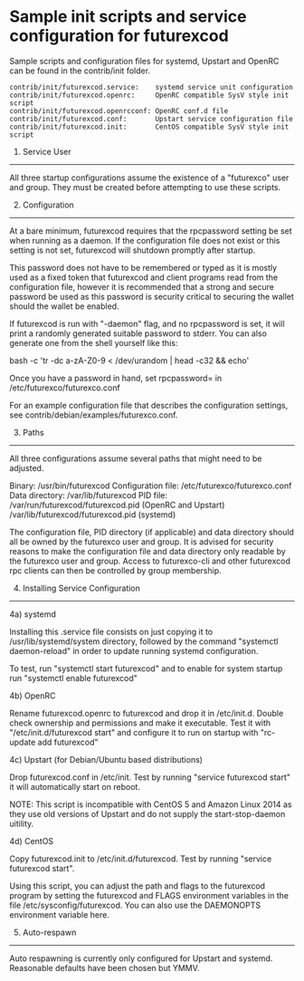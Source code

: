 Sample init scripts and service configuration for futurexcod
==========================================================

Sample scripts and configuration files for systemd, Upstart and OpenRC
can be found in the contrib/init folder.

    contrib/init/futurexcod.service:    systemd service unit configuration
    contrib/init/futurexcod.openrc:     OpenRC compatible SysV style init script
    contrib/init/futurexcod.openrcconf: OpenRC conf.d file
    contrib/init/futurexcod.conf:       Upstart service configuration file
    contrib/init/futurexcod.init:       CentOS compatible SysV style init script

1. Service User
---------------------------------

All three startup configurations assume the existence of a "futurexco" user
and group.  They must be created before attempting to use these scripts.

2. Configuration
---------------------------------

At a bare minimum, futurexcod requires that the rpcpassword setting be set
when running as a daemon.  If the configuration file does not exist or this
setting is not set, futurexcod will shutdown promptly after startup.

This password does not have to be remembered or typed as it is mostly used
as a fixed token that futurexcod and client programs read from the configuration
file, however it is recommended that a strong and secure password be used
as this password is security critical to securing the wallet should the
wallet be enabled.

If futurexcod is run with "-daemon" flag, and no rpcpassword is set, it will
print a randomly generated suitable password to stderr.  You can also
generate one from the shell yourself like this:

bash -c 'tr -dc a-zA-Z0-9 < /dev/urandom | head -c32 && echo'

Once you have a password in hand, set rpcpassword= in /etc/futurexco/futurexco.conf

For an example configuration file that describes the configuration settings,
see contrib/debian/examples/futurexco.conf.

3. Paths
---------------------------------

All three configurations assume several paths that might need to be adjusted.

Binary:              /usr/bin/futurexcod
Configuration file:  /etc/futurexco/futurexco.conf
Data directory:      /var/lib/futurexcod
PID file:            /var/run/futurexcod/futurexcod.pid (OpenRC and Upstart)
                     /var/lib/futurexcod/futurexcod.pid (systemd)

The configuration file, PID directory (if applicable) and data directory
should all be owned by the futurexco user and group.  It is advised for security
reasons to make the configuration file and data directory only readable by the
futurexco user and group.  Access to futurexco-cli and other futurexcod rpc clients
can then be controlled by group membership.

4. Installing Service Configuration
-----------------------------------

4a) systemd

Installing this .service file consists on just copying it to
/usr/lib/systemd/system directory, followed by the command
"systemctl daemon-reload" in order to update running systemd configuration.

To test, run "systemctl start futurexcod" and to enable for system startup run
"systemctl enable futurexcod"

4b) OpenRC

Rename futurexcod.openrc to futurexcod and drop it in /etc/init.d.  Double
check ownership and permissions and make it executable.  Test it with
"/etc/init.d/futurexcod start" and configure it to run on startup with
"rc-update add futurexcod"

4c) Upstart (for Debian/Ubuntu based distributions)

Drop futurexcod.conf in /etc/init.  Test by running "service futurexcod start"
it will automatically start on reboot.

NOTE: This script is incompatible with CentOS 5 and Amazon Linux 2014 as they
use old versions of Upstart and do not supply the start-stop-daemon uitility.

4d) CentOS

Copy futurexcod.init to /etc/init.d/futurexcod. Test by running "service futurexcod start".

Using this script, you can adjust the path and flags to the futurexcod program by
setting the futurexcod and FLAGS environment variables in the file
/etc/sysconfig/futurexcod. You can also use the DAEMONOPTS environment variable here.

5. Auto-respawn
-----------------------------------

Auto respawning is currently only configured for Upstart and systemd.
Reasonable defaults have been chosen but YMMV.
